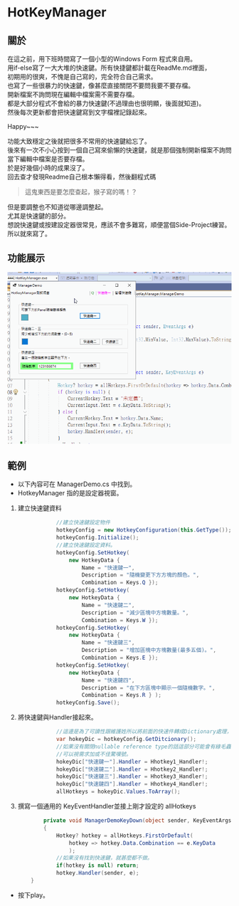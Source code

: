 # HotKeyManager

## 關於
在這之前，用下班時間寫了一個小型的Windows Form 程式來自用。<br>
用if-else寫了一大大堆的快速鍵。所有快捷鍵都計載在ReadMe.md裡面，<br>
初期用的很爽，不愧是自己寫的，完全符合自己需求。<br>
也寫了一些很暴力的快速鍵，像甚麼直接關閉不要問我要不要存檔。<br>
開新檔案不詢問現在編輯中檔案需不需要存檔。<br>
都是大部分程式不會給的暴力快速鍵(不過理由也很明顯，後面就知道)。<br>
然後每次更新都會把快速鍵寫到文字檔裡記錄起來。<br>

Happy~~~<br>

功能大致穩定之後就把很多不常用的快速鍵給忘了。<br>
後來有一次不小心按到一個自己寫來偷懶的快速鍵，就是那個強制開新檔案不詢問當下編輯中檔案是否要存檔。<br>
於是好幾個小時的成果沒了。<br>
回去查才發現Readme自己根本懶得看，然後翻程式碼
> 這鬼東西是要怎麼查起，猴子寫的嗎！？<br>

但是要調整也不知道從哪邊調整起。<br>
尤其是快速鍵的部分。<br>
想說快速鍵或按建設定器很常見，應該不會多難寫，順便當個Side-Project練習。<br>
所以就來寫了。<br>

## 功能展示
![展示動畫](https://github.com/LowDensity/HotKeyManager/blob/master/HotkeyManagerDemo.gif)


## 範例
- 以下內容可在 ManagerDemo.cs 中找到。
- HotkeyManager 指的是設定器視窗。

1. 建立快速鍵資料
    ```csharp
                //建立快速鍵設定物件
                hotkeyConfig = new HotkeyConfiguration(this.GetType());
                hotkeyConfig.Initialize();
                //建立快速鍵設定資料。
                hotkeyConfig.SetHotkey(
                    new HotkeyData { 
                        Name = "快速鍵一",
                        Description = "隨機變更下方方塊的顏色。",
                        Combination = Keys.Q });
                hotkeyConfig.SetHotkey(
                    new HotkeyData {
                        Name = "快速鍵二",
                        Description = "減少區塊中方塊數量。",
                        Combination = Keys.W });
                hotkeyConfig.SetHotkey(
                    new HotkeyData {
                        Name = "快速鍵三",
                        Description = "增加區塊中方塊數量(最多五個)。",
                        Combination = Keys.E });
                hotkeyConfig.SetHotkey(
                    new HotkeyData {
                        Name = "快速鍵四",
                        Description = "在下方區塊中顯示一個隨機數字。",
                        Combination = Keys.R } );
                hotkeyConfig.Save();
    ```

1. 將快速鍵與Handler接起來。
    ```csharp
                //這邊是為了可讀性跟維護姓所以將前面的快速件轉成Dictionary處理，犧牲效能。
                var hokeyDic = hotkeyConfig.GetDitcionary();
                //如果沒有關閉nullable reference type的話這部分可能會有綠毛蟲，
                //可以視需求加或不佳驚嘆號。
                hokeyDic["快速鍵一"].Handler = Hhotkey1_Handler!;
                hokeyDic["快速鍵二"].Handler = Hhotkey2_Handler!;
                hokeyDic["快速鍵三"].Handler = Hhotkey3_Handler!;
                hokeyDic["快速鍵四"].Handler = Hhotkey4_Handler!;
                allHotkeys = hokeyDic.Values.ToArray();
    ```

1. 撰寫一個通用的 KeyEventHandler並接上剛才設定的 allHotkeys
    ```csharp
            private void ManagerDemoKeyDown(object sender, KeyEventArgs e)
            {
                Hotkey? hotkey = allHotkeys.FirstOrDefault(
                    hotkey => hotkey.Data.Combination == e.KeyData
                    );
                //如果沒有找到快速鍵，就甚麼都不做。
                if(hotkey is null) return;
                hotkey.Handler(sender, e);
        }
    ```
- 按下play。

